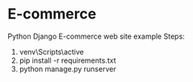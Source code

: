 # E-commerce
Python Django E-commerce web site example
Steps:
1. venv\Scripts\active
2. pip install -r requirements.txt
3. python manage.py runserver
